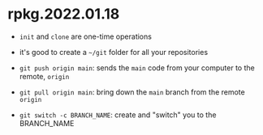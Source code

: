# rpkg.2022.01.18

- `init` and `clone` are one-time operations
- it's good to create a `~/git` folder for all your repositories
- `git push origin main`: sends the `main` code from your computer to the remote, `origin`
- `git pull origin main`: bring down the `main` branch from the remote `origin`

- `git switch -c BRANCH_NAME`: create and "switch" you to the BRANCH_NAME

